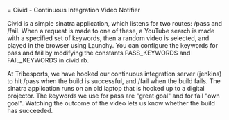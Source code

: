 = Civid - Continuous Integration Video Notifier

Civid is a simple sinatra application, which listens for two routes: /pass and /fail.  When a request is made to one of these, a YouTube search is made with a specified set of keywords, then a random video is selected, and played in the browser using Launchy.  You can configure the keywords for pass and fail by modifying the constants PASS_KEYWORDS and FAIL_KEYWORDS in civid.rb.

At Tribesports, we have hooked our continuous integration server (jenkins) to hit /pass when the build is successful, and /fail when the build fails.  The sinatra application runs on an old laptop that is hooked up to a digital projector.  The keywords we use for pass are "great goal" and for fail "own goal".  Watching the outcome of the video lets us know whether the build has succeeded.
